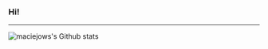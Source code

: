 ### Hi!

---

<img align="left" alt="maciejows's Github stats"
src="https://github-readme-stats.vercel.app/api?username=maciejows&show_icons=true&hide_border=true"/>